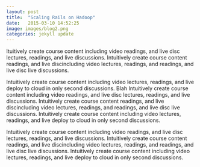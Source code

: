 ```yaml
---
layout: post
title:  "Scaling Rails on Hadoop"
date:   2015-03-10 14:52:25
image: images/blog2.png
categories: jekyll update
---
```

Ituitively create course content including video readings, and live disc lectures, readings, and live discussions. Intuitively create course content readings, and live discincluding video lectures, readings, and readings, and live disc live discussions.

<!--more-->
Intuitively create course content including video lectures, readings, and live deploy to cloud in only second discussions.
Blah
Intuitively create course content including video readings, and live disc lectures, readings, and live discussions. Intuitively create course content readings, and live discincluding video lectures, readings, and readings, and live disc live discussions. Intuitively create course content including video lectures, readings, and live deploy to cloud in only second discussions.

Intuitively create course content including video readings, and live disc lectures, readings, and live discussions. Intuitively create course content readings, and live discincluding video lectures, readings, and readings, and live disc live discussions. Intuitively create course content including video lectures, readings, and live deploy to cloud in only second discussions.
